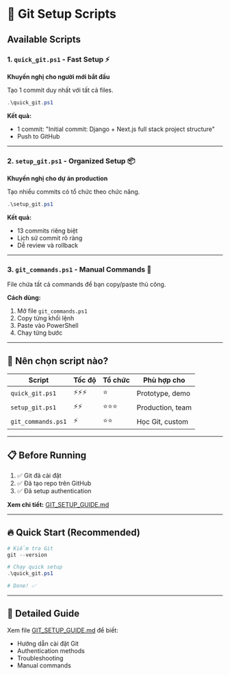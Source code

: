 # 🚀 Git Setup Scripts

## Available Scripts

### 1. `quick_git.ps1` - Fast Setup ⚡
**Khuyến nghị cho người mới bắt đầu**

Tạo 1 commit duy nhất với tất cả files.

```powershell
.\quick_git.ps1
```

**Kết quả:**
- 1 commit: "Initial commit: Django + Next.js full stack project structure"
- Push to GitHub

---

### 2. `setup_git.ps1` - Organized Setup 📦
**Khuyến nghị cho dự án production**

Tạo nhiều commits có tổ chức theo chức năng.

```powershell
.\setup_git.ps1
```

**Kết quả:**
- 13 commits riêng biệt
- Lịch sử commit rõ ràng
- Dễ review và rollback

---

### 3. `git_commands.ps1` - Manual Commands 📝

File chứa tất cả commands để bạn copy/paste thủ công.

**Cách dùng:**
1. Mở file `git_commands.ps1`
2. Copy từng khối lệnh
3. Paste vào PowerShell
4. Chạy từng bước

---

## 🎯 Nên chọn script nào?

| Script | Tốc độ | Tổ chức | Phù hợp cho |
|--------|--------|---------|-------------|
| `quick_git.ps1` | ⚡⚡⚡ | ⭐ | Prototype, demo |
| `setup_git.ps1` | ⚡⚡ | ⭐⭐⭐ | Production, team |
| `git_commands.ps1` | ⚡ | ⭐⭐ | Học Git, custom |

---

## 📋 Before Running

1. ✅ Git đã cài đặt
2. ✅ Đã tạo repo trên GitHub
3. ✅ Đã setup authentication

**Xem chi tiết:** [GIT_SETUP_GUIDE.md](./GIT_SETUP_GUIDE.md)

---

## 🔥 Quick Start (Recommended)

```powershell
# Kiểm tra Git
git --version

# Chạy quick setup
.\quick_git.ps1

# Done! ✅
```

---

## 📖 Detailed Guide

Xem file [GIT_SETUP_GUIDE.md](./GIT_SETUP_GUIDE.md) để biết:
- Hướng dẫn cài đặt Git
- Authentication methods
- Troubleshooting
- Manual commands
